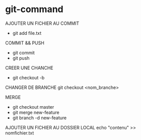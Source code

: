 # git-command


AJOUTER UN FICHIER AU COMMIT
- git add file.txt

COMMIT && PUSH
- git commit
- git push

CREER UNE CHANCHE
- git checkout -b <nouvelle-branche> <branche-existante>

CHANGER DE BRANCHE
git checkout <nom_branche>

MERGE
- git checkout master
- git merge new-feature
- git branch -d new-feature

AJOUTER UN FICHIER AU DOSSIER LOCAL
echo "contenu" >> nomfichier.txt